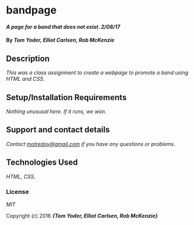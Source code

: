 # bandpage

#### _A page for a band that does not exist. 2/08/17_

#### By _**Tom Yoder, Elliot Carlsen, Rob McKenzie**_

## Description

_This was a class assignment to create a webpage to promote a band using HTML and CSS._

## Setup/Installation Requirements


_Nothing unususal here. If it runs, we won._


## Support and contact details

_Contact motredoy@gmail.com if you have any questions or problems._

## Technologies Used

_HTML, CSS._

### License

*MIT*

Copyright (c) 2016 **_{Tom Yoder, Elliot Carlsen, Rob McKenzie}_**
